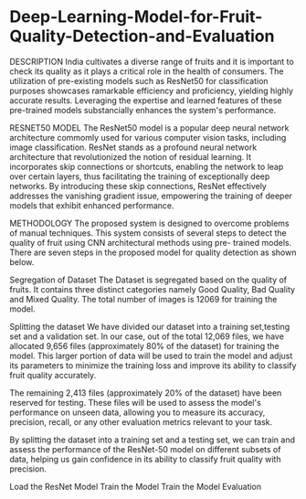 # Deep-Learning-Model-for-Fruit-Quality-Detection-and-Evaluation


DESCRIPTION
India cultivates a diverse range of fruits and it is important to check its quality as it plays a critical role in the health of consumers. The utilization of pre-existing models such as ResNet50 for classification purposes showcases ramarkable efficiency and proficiency, yielding highly accurate results. Leveraging the expertise and learned features of these pre-trained models substancially enhances the system's performance.

RESNET50 MODEL 
The ResNet50 model is a popular deep neural network architecture commomly used for various computer vision tasks, including image classification. ResNet stands as a profound neural network architecture that revolutionized the notion of residual learning. It incorporates skip connections or shortcuts, enabling the network to leap over certain layers, thus facilitating the training of exceptionally deep networks. By introducing these skip connections, ResNet effectively addresses the vanishing gradient issue, empowering the training of deeper models that exhibit enhanced performance.

METHODOLOGY 
The proposed system is designed to overcome problems of manual techniques. This system consists of several steps to detect the quality of fruit using CNN architectural methods using pre- trained models. There are seven steps in the proposed model for quality detection as shown below.

Segregation of Dataset
The Dataset is segregated based on the quality of fruits. It contains three distinct categories namely Good Quality, Bad Quality and Mixed Quality. The total number of images is 12069 for training the model.

Splitting the dataset
We have divided our dataset into a training set,testing set and a validation set. In our case, out of the total 12,069 files, we have allocated 9,656 files (approximately 80% of the dataset) for training the model. This larger portion of data will be used to train the model and adjust its parameters to minimize the training loss and improve its ability to classify fruit quality accurately.

The remaining 2,413 files (approximately 20% of the dataset) have been reserved for testing. These files will be used to assess the model's performance on unseen data, allowing you to measure its accuracy, precision, recall, or any other evaluation metrics relevant to your task.

By splitting the dataset into a training set and a testing set, we can train and assess the performance of the ResNet-50 model on different subsets of data, helping us gain confidence in its ability to classify fruit quality with precision.

Load the ResNet Model
Train the Model
Train the Model Evaluation
